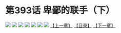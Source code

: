 # 第393话 卑鄙的联手（下）
![](https://mhpic.xiaomingtaiji.net/comic/D/斗破苍穹拆分版/393话/1.jpg-zymk.middle.webp)
![](https://mhpic.xiaomingtaiji.net/comic/D/斗破苍穹拆分版/393话/2.jpg-zymk.middle.webp)
![](https://mhpic.xiaomingtaiji.net/comic/D/斗破苍穹拆分版/393话/3.jpg-zymk.middle.webp)
![](https://mhpic.xiaomingtaiji.net/comic/D/斗破苍穹拆分版/393话/4.jpg-zymk.middle.webp)
![](https://mhpic.xiaomingtaiji.net/comic/D/斗破苍穹拆分版/393话/5.jpg-zymk.middle.webp)
![](https://mhpic.xiaomingtaiji.net/comic/D/斗破苍穹拆分版/393话/6.jpg-zymk.middle.webp)
![](https://mhpic.xiaomingtaiji.net/comic/D/斗破苍穹拆分版/393话/7.jpg-zymk.middle.webp)
[【上一章】](./392.md)
[【目录】](./READMD.md)
[【下一章】](./394.md)
